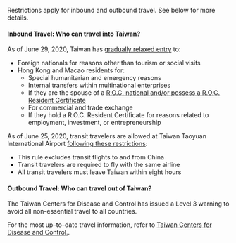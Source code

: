 Restrictions apply for inbound and outbound travel. See below for more details.

#### Inbound Travel: Who can travel into Taiwan?

As of June 29, 2020, Taiwan has [gradually relaxed entry](https://covid19.mohw.gov.tw/en/cp-4868-54641-206.html) to:

- Foreign nationals for reasons other than tourism or social visits
- Hong Kong and Macao residents for:
  - Special humanitarian and emergency reasons
  - Internal transfers within multinational enterprises
  - If they are the spouse of a [R.O.C. national and/or possess a R.O.C. Resident Certificate](https://www.roc-taiwan.org/my_en/post/2504.html)
  - For commercial and trade exchange
  - If they hold a R.O.C. Resident Certificate for reasons related to employment, investment, or entrepreneurship

As of June 25, 2020, transit travelers are allowed at Taiwan Taoyuan International Airport [following these restrictions](https://covid19.mohw.gov.tw/en/cp-4868-54641-206.html):

- This rule excludes transit flights to and from China
- Transit travelers are required to fly with the same airline
- All transit travelers must leave Taiwan within eight hours

#### Outbound Travel: Who can travel out of Taiwan?

The Taiwan Centers for Disease and Control has issued a Level 3 warning to avoid all non-essential travel to all countries.

For the most up–to–date travel information, refer to [Taiwan Centers for Disease and Control.](https://www.cdc.gov.tw/En/Category/Page/6RfZbI-lhs_Y4Xm9YRx1yw).
